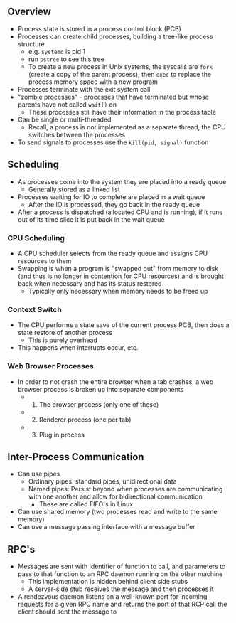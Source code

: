## Overview

- Process state is stored in a process control block (PCB)
- Processes can create child processes, building a tree-like process structure
  - e.g. `systemd` is pid 1
  - run `pstree` to see this tree
  - To create a new process in Unix systems, the syscalls are `fork` (create a copy of the parent process), then `exec` to replace the process memory space with a new program
- Processes terminate with the exit system call
- "zombie processes" - processes that have terminated but whose parents have not called `wait()` on
  - These processes still have their information in the process table
- Can be single or multi-threaded
  - Recall, a process is not implemented as a separate thread, the CPU switches between the processes
- To send signals to processes use the `kill(pid, signal)` function

## Scheduling

- As processes come into the system they are placed into a ready queue
  - Generally stored as a linked list
- Processes waiting for IO to complete are placed in a wait queue
  - After the IO is processed, they go back in the ready queue
- After a process is dispatched (allocated CPU and is running), if it runs out of its time slice it is put back in the wait queue

### CPU Scheduling

- A CPU scheduler selects from the ready queue and assigns CPU resources to them
- Swapping is when a program is "swapped out" from memory to disk (and thus is no longer in contention for CPU resources) and is brought back when necessary and has its status restored
  - Typically only necessary when memory needs to be freed up

### Context Switch

- The CPU performs a state save of the current process PCB, then does a state restore of another process
  - This is purely overhead
- This happens when interrupts occur, etc.

### Web Browser Processes

- In order to not crash the entire browser when a tab crashes, a web browser process is broken up into separate components
  - 1. The browser process (only one of these)
  - 2. Renderer process (one per tab)
  - 3. Plug in process

## Inter-Process Communication

- Can use pipes
  - Ordinary pipes: standard pipes, unidirectional data
  - Named pipes: Persist beyond when processes are communicating with one another and allow for bidirectional communication
    - These are called FIFO's in Linux
- Can use shared memory (two processes read and write to the same memory)
- Can use a message passing interface with a message buffer

## RPC's

- Messages are sent with identifier of function to call, and parameters to pass to that function to an RPC daemon running on the other machine
  - This implementation is hidden behind client side stubs
  - A server-side stub receives the message and then processes it
- A rendezvous daemon listens on a well-known port for incoming requests for a given RPC name and returns the port of that RCP call the client should sent the message to
